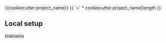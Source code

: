 {{cookiecutter.project_name}} {{ '=' * cookiecutter.project_name|length }}

## Local setup
blablabla
